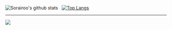![Sorairoo's github stats](https://github-readme-stats.vercel.app/api?username=Sorairoo&show_icons=true&theme=dark) &nbsp; 
[![Top Langs](https://github-readme-stats.vercel.app/api/top-langs/?username=Sorairoo&theme=dark)](https://github.com/anuraghazra/github-readme-stats)
 
---
![](https://komarev.com/ghpvc/?username=Sorairoo)
